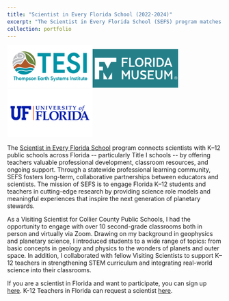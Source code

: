 ```yaml
---
title: "Scientist in Every Florida School (2022-2024)"
excerpt: "The Scientist in Every Florida School (SEFS) program matches scientists with K-12 public schools in Florida.<br/><img src='/images/SEFS2.png' width='700'>"
collection: portfolio
---
```

<img src='/images/TESI.png' width='200'><img src='/images/FLmuseum.png' width='200'><img src='/images/UF.png' width='200'>

The [Scientist in Every Florida School](https://www.floridamuseum.ufl.edu/earth-systems/scientist-in-every-florida-school/about-sefs/) program connects scientists with K–12 public schools across Florida -- particularly Title I schools -- by offering teachers valuable professional development, classroom resources, and ongoing support. Through a statewide professional learning community, SEFS fosters long-term, collaborative partnerships between educators and scientists. The mission of SEFS is to engage Florida K–12 students and teachers in cutting-edge research by providing science role models and meaningful experiences that inspire the next generation of planetary stewards.

As a Visiting Scientist for Collier County Public Schools, I had the opportunity to engage with over 10 second-grade classrooms both in person and virtually via Zoom. Drawing on my background in geophysics and planetary science, I introduced students to a wide range of topics: from basic concepts in geology and physics to the wonders of planets and outer space. In addition, I collaborated with fellow Visiting Scientists to support K–12 teachers in strengthening STEM curriculum and integrating real-world science into their classrooms.

If you are a scientist in Florida and want to participate, you can sign up [here](https://docs.google.com/forms/d/e/1FAIpQLSdsIgXP7AxyV7JLbv7smvcTPkP2JvbAncJ6MOAECBBtrdS9CA/viewform). K-12 Teachers in Florida can request a scientist [here](https://docs.google.com/forms/d/e/1FAIpQLSdGNp5sfIhci_OMyI2VyafGmxgL8yHq5DZ7rRlJ6DMbBI58pw/viewform).